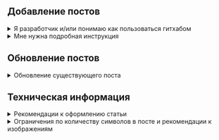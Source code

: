 ## Добавление постов

<details><summary>Я разработчик и/или понимаю как пользоваться гитхабом</summary>
<p>

- Создать отдельную ветку от main

- Закинуть в нее папку с постом. Важно, что название папки не должно повторятся, иначе произойдет обновление существующего поста

- Создать PR

- Лейблы в PR будут использованы как теги в посте

</p>
</details>

<details><summary>Мне нужна подробная инструкция</summary>
<p>

- Создать отдельную ветку от main, в текстовом поле ввести название новой ветки, нажать на Create branch
 
![pr_creating](https://user-images.githubusercontent.com/48432436/165773036-c069375a-be64-4acc-9588-f7feff17f86d.png)

- Перейти в новую ветку и кликнуть 'Add file' => 'Upload files'

![file_upload](https://user-images.githubusercontent.com/48432436/165773878-ec09aa84-1e31-4bd3-9f5d-75bfa10ed0b5.png)

- Перетащить файл поста или папку с файлом в поле на новой странице. После успешной загрузки нажать зеленую кнопку 'Commit changes'
  - При создании нового поста важно убедиться, что папка с таким именем не существует в основной ветке, иначе существующий пост будет обновлен  ( за раз можно добавить не более 30 файлов)

![drag_n_drop](https://user-images.githubusercontent.com/48432436/165774478-9143844f-141a-4fda-8602-2b4c183768dc.png)

- Если все прошло успешно, то на экране появится соответствующее сообщение, в котором предлагается создать Pull Request. Кликаем зеленую кнопку 'Compare & pull request'

![create_pr](https://user-images.githubusercontent.com/48432436/165775602-7d316595-dc96-455a-8b18-aa0ca94afc08.PNG)

- В новом окне надо задать информацию о Pull Request. Поля заголовка и описания используются только для удобства редактора, они не играют абсолютно никакой роли в формировании поста. Те лейблы, которые будут проставлены в поле 'labels' в дальнейшем станут тегами поста. На данном этапе необязательно заполнять все как в последний раз, у вас еще будет возможно все отредактировать. После всех приготовлений кликаем зеленую кнопку 'Create pull request'

![Pr_desc](https://user-images.githubusercontent.com/48432436/165777031-a5195bf2-cd7a-465d-a010-487b23bc444d.PNG)

- В следующем окне отображается вся информация о вашем Pull Request, вы в любой момент можете его закрыть и вернуться позднее, прогресс не пропадет. Создание поста происходит после клика на кнопку 'Merge pull request'

</p>
</details>

## Обновление постов

<details><summary>Обновление существующего поста</summary>
<p>

- Если необходимо обновить только теги, то можно использовать Pull Request, который создавался ранее для создания поста, в случае изменения тегов в этом PR они автоматически изменятся в посте.

- Для редактирования остальных полей необходимо пройти процедуру создания поста снова. При обновлении поста важно учитывать его расположение в основной ветке проекта. То есть, если файл поста, который вы хотите изменить, называется 'PostAboutForest.md' и находится в папке 'Forest', то в новой ветке он так же должен находится в папке 'Forest' и иметь названия 'PostAboutForest.md'. Остальные полностью действия аналогичны созданию поста

</p>
</details>

## Техническая информация

<details><summary>Рекомендации к оформлению статьи</summary>
<p>
 
### Варианты размещения заголовка, описания, превью в статье

- Заголовок
  - Первая строка в файле, обязательно наличие '#' перед заголовком
  - Рядом (На соседних строках) с превью
  - Если предыдущие 2 пункта не выполнены, то первые 4 слова описания
- Описание
  - Первый абзац в статье (!! При отсутствии разделения текста на абзацы в описании весь текст статьи)
- Превью
  - Первая картинка (.jpg, .png, .jpeg) в статье
  - Если превью не на соседних строках с описанием или заголовком, то пустая строка

 ### Ограничения по количеству символов в посте и рекомендации к изображениям
 
- Заголовок 180 символов
- Описание 100000 символов
- Контент 100000 символов
- Превью статьи не должна быть формата .gif
- По изображениям желателен любой горизонтальный формат(.jpg, .png, .jpeg). Соотношение сторон между 4:3 и 16:9 либо приближенное .
 
</p>
</details>

<details><summary> Ограничения по количеству символов в посте и рекомендации к изображениям</summary>
<p>
 
- Заголовок 180 символов
- Описание 100000 символов
- Контент 100000 символов
- По изображениям желателен любой горизонтальный формат. Соотношение сторон между 4:3 и 16:9 либо приближенное .

</p>
</details>

